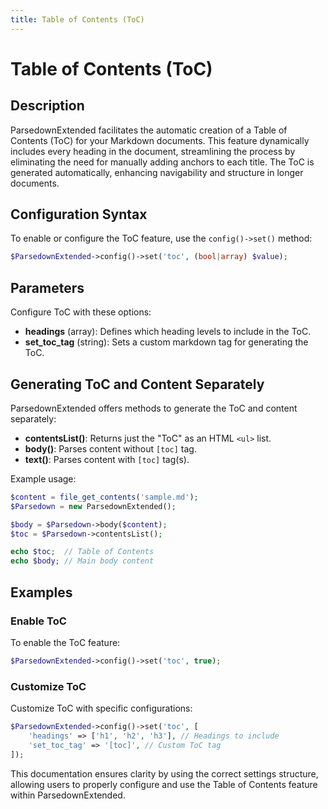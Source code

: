 ```yaml
---
title: Table of Contents (ToC)
---
```


# Table of Contents (ToC)

## Description

ParsedownExtended facilitates the automatic creation of a Table of Contents (ToC) for your Markdown documents. This feature dynamically includes every heading in the document, streamlining the process by eliminating the need for manually adding anchors to each title. The ToC is generated automatically, enhancing navigability and structure in longer documents.

## Configuration Syntax

To enable or configure the ToC feature, use the `config()->set()` method:

```php
$ParsedownExtended->config()->set('toc', (bool|array) $value);
```

## Parameters

Configure ToC with these options:

- **headings** (array): Defines which heading levels to include in the ToC.
- **set_toc_tag** (string): Sets a custom markdown tag for generating the ToC.

## Generating ToC and Content Separately

ParsedownExtended offers methods to generate the ToC and content separately:

- **contentsList()**: Returns just the "ToC" as an HTML `<ul>` list.
- **body()**: Parses content without `[toc]` tag.
- **text()**: Parses content with `[toc]` tag(s).

Example usage:

```php
$content = file_get_contents('sample.md');
$Parsedown = new ParsedownExtended();

$body = $Parsedown->body($content);
$toc = $Parsedown->contentsList();

echo $toc;  // Table of Contents
echo $body; // Main body content
```

## Examples

### Enable ToC

To enable the ToC feature:

```php
$ParsedownExtended->config()->set('toc', true);
```

### Customize ToC

Customize ToC with specific configurations:

```php
$ParsedownExtended->config()->set('toc', [
    'headings' => ['h1', 'h2', 'h3'], // Headings to include
    'set_toc_tag' => '[toc]', // Custom ToC tag
]);
```

This documentation ensures clarity by using the correct settings structure, allowing users to properly configure and use the Table of Contents feature within ParsedownExtended.